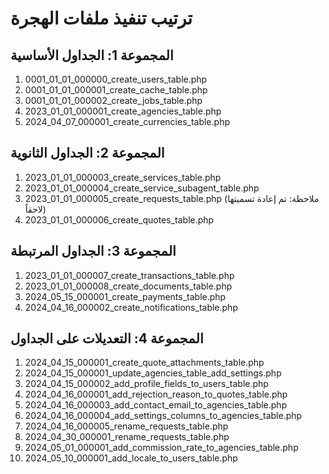 # ترتيب تنفيذ ملفات الهجرة

## المجموعة 1: الجداول الأساسية
1. 0001_01_01_000000_create_users_table.php
2. 0001_01_01_000001_create_cache_table.php
3. 0001_01_01_000002_create_jobs_table.php
4. 2023_01_01_000001_create_agencies_table.php
5. 2024_04_07_000001_create_currencies_table.php

## المجموعة 2: الجداول الثانوية
1. 2023_01_01_000003_create_services_table.php
2. 2023_01_01_000004_create_service_subagent_table.php
3. 2023_01_01_000005_create_requests_table.php (ملاحظة: تم إعادة تسميتها لاحقاً)
4. 2023_01_01_000006_create_quotes_table.php

## المجموعة 3: الجداول المرتبطة
1. 2023_01_01_000007_create_transactions_table.php
2. 2023_01_01_000008_create_documents_table.php
3. 2024_05_15_000001_create_payments_table.php
4. 2024_04_16_000002_create_notifications_table.php

## المجموعة 4: التعديلات على الجداول
1. 2024_04_15_000001_create_quote_attachments_table.php
2. 2024_04_15_000001_update_agencies_table_add_settings.php
3. 2024_04_15_000002_add_profile_fields_to_users_table.php
4. 2024_04_16_000001_add_rejection_reason_to_quotes_table.php
5. 2024_04_16_000003_add_contact_email_to_agencies_table.php
6. 2024_04_16_000004_add_settings_columns_to_agencies_table.php
7. 2024_04_16_000005_rename_requests_table.php
8. 2024_04_30_000001_rename_requests_table.php
9. 2024_05_01_000001_add_commission_rate_to_agencies_table.php
10. 2024_05_10_000001_add_locale_to_users_table.php
